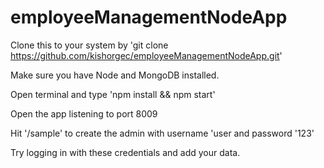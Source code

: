 # employeeManagementNodeApp

Clone this to your system by 'git clone https://github.com/kishorgec/employeeManagementNodeApp.git'

Make sure you have Node and MongoDB installed.

Open terminal and type 'npm install && npm start'

Open the app listening to port 8009

Hit '/sample' to create the admin with username 'user and password '123'

Try logging in with these credentials and add your data.

